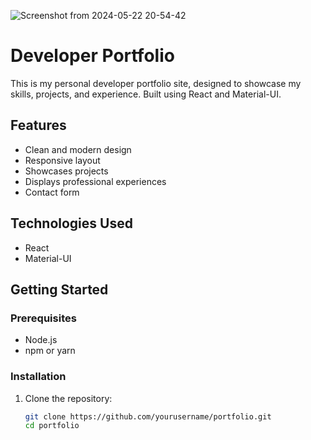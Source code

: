 ![Screenshot from 2024-05-22 20-54-42](https://github.com/TENSAEA/portfolio-website/assets/106927635/a39a3458-8e46-4783-8d32-93c4a9ddb3b1)

# Developer Portfolio

This is my personal developer portfolio site, designed to showcase my skills, projects, and experience. Built using React and Material-UI.

## Features

- Clean and modern design
- Responsive layout
- Showcases projects
- Displays professional experiences
- Contact form

## Technologies Used

- React
- Material-UI

## Getting Started

### Prerequisites

- Node.js
- npm or yarn

### Installation

1. Clone the repository:
   ```bash
   git clone https://github.com/yourusername/portfolio.git
   cd portfolio
